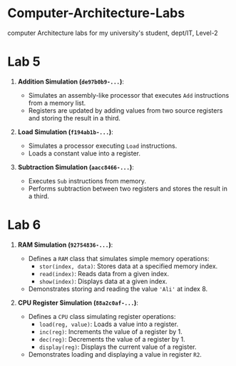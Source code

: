 # Computer-Architecture-Labs
computer Architecture labs for my university's student, dept/IT, Level-2 

# Lab 5
1. **Addition Simulation (`de97b0b9-...`)**:
   - Simulates an assembly-like processor that executes `Add` instructions from a memory list.
   - Registers are updated by adding values from two source registers and storing the result in a third.

2. **Load Simulation (`f194ab1b-...`)**:
   - Simulates a processor executing `Load` instructions.
   - Loads a constant value into a register.

3. **Subtraction Simulation (`aacc8466-...`)**:
   - Executes `Sub` instructions from memory.
   - Performs subtraction between two registers and stores the result in a third.


# Lab 6
1. **RAM Simulation (`92754836-...`)**:
   - Defines a `RAM` class that simulates simple memory operations:
     - `stor(index, data)`: Stores data at a specified memory index.
     - `read(index)`: Reads data from a given index.
     - `show(index)`: Displays data at a given index.
   - Demonstrates storing and reading the value `'Ali'` at index 8.

2. **CPU Register Simulation (`88a2c0af-...`)**:
   - Defines a `CPU` class simulating register operations:
     - `load(reg, value)`: Loads a value into a register.
     - `inc(reg)`: Increments the value of a register by 1.
     - `dec(reg)`: Decrements the value of a register by 1.
     - `display(reg)`: Displays the current value of a register.
   - Demonstrates loading and displaying a value in register `R2`.
